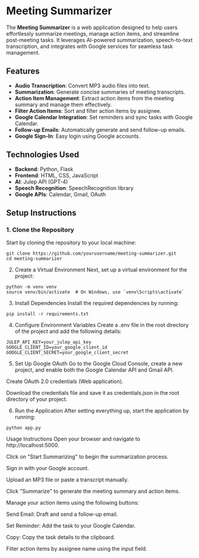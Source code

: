 # Meeting Summarizer

The **Meeting Summarizer** is a web application designed to help users effortlessly summarize meetings, manage action items, and streamline post-meeting tasks. It leverages AI-powered summarization, speech-to-text transcription, and integrates with Google services for seamless task management.

## Features
- **Audio Transcription**: Convert MP3 audio files into text.
- **Summarization**: Generate concise summaries of meeting transcripts.
- **Action Item Management**: Extract action items from the meeting summary and manage them effectively.
- **Filter Action Items**: Sort and filter action items by assignee.
- **Google Calendar Integration**: Set reminders and sync tasks with Google Calendar.
- **Follow-up Emails**: Automatically generate and send follow-up emails.
- **Google Sign-In**: Easy login using Google accounts.

## Technologies Used
- **Backend**: Python, Flask
- **Frontend**: HTML, CSS, JavaScript
- **AI**: Julep API (GPT-4)
- **Speech Recognition**: SpeechRecognition library
- **Google APIs**: Calendar, Gmail, OAuth

## Setup Instructions

### 1. Clone the Repository
Start by cloning the repository to your local machine:
```
git clone https://github.com/yourusername/meeting-summarizer.git
cd meeting-summarizer

```
2. Create a Virtual Environment
Next, set up a virtual environment for the project:

```
python -m venv venv
source venv/bin/activate  # On Windows, use `venv\Scripts\activate`
```
3. Install Dependencies
Install the required dependencies by running:

```
pip install -r requirements.txt
```
4. Configure Environment Variables
Create a .env file in the root directory of the project and add the following details:

```
JULEP_API_KEY=your_julep_api_key
GOOGLE_CLIENT_ID=your_google_client_id
GOOGLE_CLIENT_SECRET=your_google_client_secret

```
5. Set Up Google OAuth
Go to the Google Cloud Console, create a new project, and enable both the Google Calendar API and Gmail API.

Create OAuth 2.0 credentials (Web application).

Download the credentials file and save it as credentials.json in the root directory of your project.

6. Run the Application
After setting everything up, start the application by running:

```
python app.py
```
Usage Instructions
Open your browser and navigate to http://localhost:5000.

Click on "Start Summarizing" to begin the summarization process.

Sign in with your Google account.

Upload an MP3 file or paste a transcript manually.

Click "Summarize" to generate the meeting summary and action items.

Manage your action items using the following buttons:

Send Email: Draft and send a follow-up email.

Set Reminder: Add the task to your Google Calendar.

Copy: Copy the task details to the clipboard.

Filter action items by assignee name using the input field.
